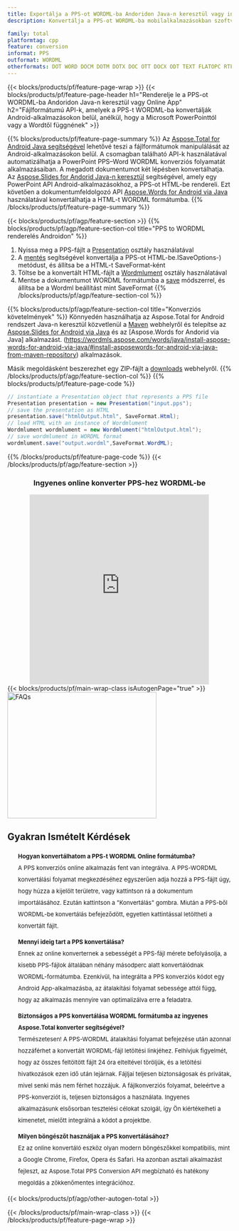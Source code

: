 ```yaml
---
title: Exportálja a PPS-ot WORDML-ba Andoridon Java-n keresztül vagy ingyenes online konverterrel
description: Konvertálja a PPS-ot WORDML-ba mobilalkalmazásokban szoftver telepítése nélkül vagy online. A kód integrálása előtt gyorsan tesztelje az ingyenes PPS-WORDML online konvertert.

family: total
platformtag: cpp
feature: conversion
informat: PPS
outformat: WORDML
otherformats: DOT WORD DOCM DOTM DOTX DOC OTT DOCX ODT TEXT FLATOPC RTF
---
```

{{< blocks/products/pf/feature-page-wrap >}}
{{< blocks/products/pf/feature-page-header h1="Renderelje le a PPS-ot WORDML-ba Andoridon Java-n keresztül vagy Online App" h2="Fájlformátumú API-k, amelyek a PPS-t WORDML-ba konvertálják Android-alkalmazásokon belül, anélkül, hogy a Microsoft PowerPointtól vagy a Wordtől függnének" >}}

{{% blocks/products/pf/feature-page-summary %}}
Az [Aspose.Total for Android Java segítségével](https://products.aspose.com/total/android-java/) lehetővé teszi a fájlformátumok manipulálását az Android-alkalmazásokon belül. A csomagban található API-k használatával automatizálhatja a PowerPoint PPS–Word WORDML konverziós folyamatát alkalmazásaiban.
A megadott dokumentumot két lépésben konvertálhatja. Az [Aspose.Slides for Andorid Java-n keresztül](https://products.aspose.com/slides/android-java/) segítségével, amely egy PowerPoint API Android-alkalmazásokhoz, a PPS-ot HTML-be rendereli. Ezt követően a dokumentumfeldolgozó API [Aspose.Words for Android via Java](https://products.aspose.com/words/android-java/) használatával konvertálhatja a HTML-t WORDML formátumba. 
{{% /blocks/products/pf/feature-page-summary  %}}

{{< blocks/products/pf/agp/feature-section >}}
{{% blocks/products/pf/agp/feature-section-col title="PPS to WORDML renderelés Androidon" %}}
1. Nyissa meg a PPS-fájlt a [Presentation](https://reference.aspose.com/slides/java/com.aspose.slides/Presentation) osztály használatával
2. A [mentés](https://reference.aspose.com/slides/java/com.aspose.slides/Presentation#save-java.lang.String-int-com.aspose.slides) segítségével konvertálja a PPS-ot HTML-be.ISaveOptions-) metódust, és állítsa be a HTML-t SaveFormat-ként
3. Töltse be a konvertált HTML-fájlt a [Wordmlument](https://reference.aspose.com/words/java/com.aspose.words/Wordmlument) osztály használatával
4. Mentse a dokumentumot WORDML formátumba a [save](https://reference.aspose.com/words/java/com.aspose.words/Wordmlument#save(java.lang.String,int)) módszerrel, és állítsa be a Wordml beállítást mint SaveFormat
{{% /blocks/products/pf/agp/feature-section-col %}}

{{% blocks/products/pf/agp/feature-section-col title="Konverziós követelmények" %}}
Könnyedén használhatja az Aspose.Total for Android rendszert Java-n keresztül közvetlenül a [Maven](https://releases.aspose.com/total/java/) webhelyről és telepítse az [Aspose.Slides for Android via Java](https://wordmls.aspose.com/slides/androidjava/install-aspose-slides-for-android-via-java/) és az [Aspose.Words for Andorid via Java] alkalmazást. (https://wordmls.aspose.com/words/java/install-aspose-words-for-android-via-java/#install-asposewords-for-android-via-java-from-maven-repository) alkalmazások.

Másik megoldásként beszerezhet egy ZIP-fájlt a [downloads](https://releases.aspose.com/total/androidjava) webhelyről.
{{% /blocks/products/pf/agp/feature-section-col %}}
{{% blocks/products/pf/feature-page-code %}}
```cs
// instantiate a Presentation object that represents a PPS file
Presentation presentation = new Presentation("input.pps");
// save the presentation as HTML
presentation.save("htmlOutput.html", SaveFormat.Html);
// load HTML with an instance of Wordmlument
Wordmlument wordmlument = new Wordmlument("htmlOutput.html");
// save wordmlument in WORDML format
wordmlument.save("output.wordml",SaveFormat.WordML);   
```

{{% /blocks/products/pf/feature-page-code %}}
{{< /blocks/products/pf/agp/feature-section >}}

<div class="container-fluid agp-content bg-white aboutfile box-1 vh100 section nopbtm">
<div class=container>
<div class=row>
<div class="demobox tc col-md-12 padding-0" align="center">

<h3>Ingyenes online konverter PPS-hez WORDML-be</h3>

<iframe title="pps-ból wordml-be konvertáló online eszköz" style="border: none; height: 426px;" scrolling="no" src="https://widgets.aspose.cloud/total-conversion/?to=wordml&from=pps" id="child-iframe" width="80%"></iframe>

</div></div>
</div></div>
{{< blocks/products/pf/main-wrap-class isAutogenPage="true" >}}
<style>.howtolist li{margin-right: 0!important;line-height: 26px;position: relative;margin-bottom: 10px;font-size: 13px;list-style-type: none;}</style>
<div class="col-md-12 tl bg-gray-dark howtolist section">
  <a class="anchor" name="faqpage"></a>
  <div class="container tl dflex" itemscope="" itemtype="https://schema.org/FAQPage">
      <div class="col-md-4 howtosectiongfx">
          <img class="social-panel-hide-on-mobile" src="https://www.groupdocs.cloud/templates/brand/images/groupdocs/conversion/groupdocs_conversion-brand.png" alt="FAQs" width="335" height="283">
      </div>
      <div class="howtosection col-md-8">
          <div>
              <h2>Gyakran Ismételt Kérdések</h2>
              <ul>
                  <li itemscope="" itemprop="mainEntity" itemtype="https://schema.org/Question">
                      <div>
                          <span itemprop="name"><b>Hogyan konvertálhatom a PPS-t WORDML Online formátumba?</b></span>
                      </div>
                      <div itemscope="" itemprop="acceptedAnswer" itemtype="https://schema.org/Answer">
                          <span itemprop="text">A PPS konverziós online alkalmazás fent van integrálva. A PPS-WORDML konvertálási folyamat megkezdéséhez egyszerűen adja hozzá a PPS-fájlt úgy, hogy húzza a kijelölt területre, vagy kattintson rá a dokumentum importálásához. Ezután kattintson a "Konvertálás" gombra. Miután a PPS-ből WORDML-be konvertálás befejeződött, egyetlen kattintással letöltheti a konvertált fájlt.</span>
                      </div>
                  </li>
                  <li itemscope="" itemprop="mainEntity" itemtype="https://schema.org/Question">
                      <div>
                          <span itemprop="name"><b>Mennyi ideig tart a PPS konvertálása?</b></span>
                      </div>
                      <div itemscope="" itemprop="acceptedAnswer" itemtype="https://schema.org/Answer">
                          <span itemprop="text">Ennek az online konverternek a sebességét a PPS-fájl mérete befolyásolja, a kisebb PPS-fájlok általában néhány másodperc alatt konvertálódnak WORDML-formátumba. Ezenkívül, ha integrálta a PPS konverziós kódot egy Android App-alkalmazásba, az átalakítási folyamat sebessége attól függ, hogy az alkalmazás mennyire van optimalizálva erre a feladatra.</span>
                      </div>
                  </li>
                  <li itemscope="" itemprop="mainEntity" itemtype="https://schema.org/Question">
                      <div>
                          <span itemprop="name"><b>Biztonságos a PPS konvertálása WORDML formátumba az ingyenes Aspose.Total konverter segítségével?</b></span>
                      </div>
                      <div itemscope="" itemprop="acceptedAnswer" itemtype="https://schema.org/Answer">
                          <span itemprop="text">Természetesen! A PPS-WORDML átalakítási folyamat befejezése után azonnal hozzáférhet a konvertált WORDML-fájl letöltési linkjéhez. Felhívjuk figyelmét, hogy az összes feltöltött fájlt 24 óra elteltével töröljük, és a letöltési hivatkozások ezen idő után lejárnak. Fájljai teljesen biztonságosak és privátak, mivel senki más nem férhet hozzájuk. A fájlkonverziós folyamat, beleértve a PPS-konverziót is, teljesen biztonságos a használata. Ingyenes alkalmazásunk elsősorban tesztelési célokat szolgál, így Ön kiértékelheti a kimenetet, mielőtt integrálná a kódot a projektbe.</span>
                      </div>
                  </li>                 
                  <li itemscope="" itemprop="mainEntity" itemtype="https://schema.org/Question">
                      <div>
                          <span itemprop="name"><b>Milyen böngészőt használjak a PPS konvertálásához?</b></span>
                      </div>
                      <div itemscope="" itemprop="acceptedAnswer" itemtype="https://schema.org/Answer">
                          <span itemprop="text">Ez az online konvertáló eszköz olyan modern böngészőkkel kompatibilis, mint a Google Chrome, Firefox, Opera és Safari. Ha azonban asztali alkalmazást fejleszt, az Aspose.Total PPS Conversion API megbízható és hatékony megoldás a zökkenőmentes integrációhoz.</span>
                      </div>
                  </li>
              </ul>
          </div>
      </div>
  </div>
{{< blocks/products/pf/agp/other-autogen-total >}}

{{< /blocks/products/pf/main-wrap-class >}}
{{< /blocks/products/pf/feature-page-wrap >}}